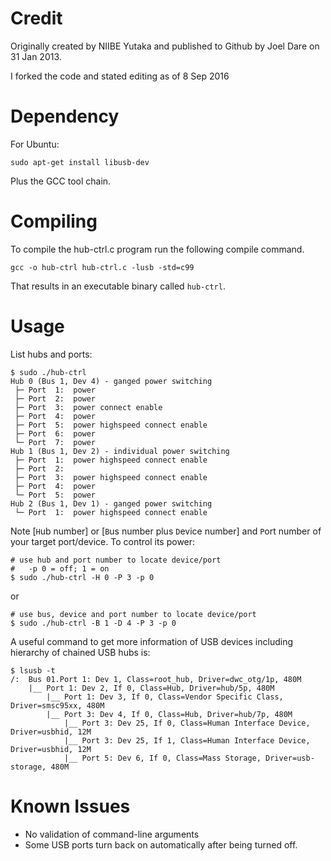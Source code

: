 Credit
======
Originally created by NIIBE Yutaka and published to Github by Joel Dare on 31 Jan 2013.

I forked the code and stated editing as of 8 Sep 2016


Dependency
==========
For Ubuntu:

    sudo apt-get install libusb-dev

Plus the GCC tool chain.


Compiling
=========
To compile the hub-ctrl.c program run the following compile command.

    gcc -o hub-ctrl hub-ctrl.c -lusb -std=c99

That results in an executable binary called `hub-ctrl`.


Usage
=====

List hubs and ports:

    $ sudo ./hub-ctrl
    Hub 0 (Bus 1, Dev 4) - ganged power switching
     ├─ Port  1:  power
     ├─ Port  2:  power
     ├─ Port  3:  power connect enable
     ├─ Port  4:  power
     ├─ Port  5:  power highspeed connect enable
     ├─ Port  6:  power
     └─ Port  7:  power
    Hub 1 (Bus 1, Dev 2) - individual power switching
     ├─ Port  1:  power highspeed connect enable
     ├─ Port  2: 
     ├─ Port  3:  power highspeed connect enable
     ├─ Port  4:  power
     └─ Port  5:  power
    Hub 2 (Bus 1, Dev 1) - ganged power switching
     └─ Port  1:  power highspeed connect enable


Note [`H`ub number] or [`B`us number plus `D`evice number] and `P`ort number of your target port/device. To control its power:

    # use hub and port number to locate device/port
    #   -p 0 = off; 1 = on
    $ sudo ./hub-ctrl -H 0 -P 3 -p 0

or

    # use bus, device and port number to locate device/port
    $ sudo ./hub-ctrl -B 1 -D 4 -P 3 -p 0

A useful command to get more information of USB devices including hierarchy of chained USB hubs is:

    $ lsusb -t
    /:  Bus 01.Port 1: Dev 1, Class=root_hub, Driver=dwc_otg/1p, 480M
        |__ Port 1: Dev 2, If 0, Class=Hub, Driver=hub/5p, 480M
            |__ Port 1: Dev 3, If 0, Class=Vendor Specific Class, Driver=smsc95xx, 480M
            |__ Port 3: Dev 4, If 0, Class=Hub, Driver=hub/7p, 480M
                |__ Port 3: Dev 25, If 0, Class=Human Interface Device, Driver=usbhid, 12M
                |__ Port 3: Dev 25, If 1, Class=Human Interface Device, Driver=usbhid, 12M
                |__ Port 5: Dev 6, If 0, Class=Mass Storage, Driver=usb-storage, 480M


Known Issues
============

- No validation of command-line arguments
- Some USB ports turn back on automatically after being turned off.